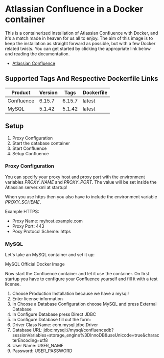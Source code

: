 # Atlassian Confluence in a Docker container
This is a containerized installation of Atlassian Confluence with Docker, and it's a match made in heaven for us all to enjoy. The aim of this image is to keep the installation as straight forward as possible, but with a few Docker related twists. You can get started by clicking the appropriate link below and reading the documentation.

*  [Atlassian Confluence](https://cptactionhank.github.io/docker-atlassian-confluence)

## Supported Tags And Respective Dockerfile Links
| Product | Version | Tags | Dockerfile |
| ------ | ------ | ------ | ------ |
| Confluence | 6.15.7 | 6.15.7 | latest |
| MySQL | 5.1.42 | 5.1.42 | latest |


## Setup

1.  Proxy Configuration
2.  Start the database container
2.  Start Confluence
3.  Setup Confluence

### Proxy Configuration
You can specify your proxy host and proxy port with the environment variables *PROXY_NAME* and *PROXY_PORT*. The value will be set inside the Atlassian server.xml at startup!

When you use https then you also have to include the environment variable *PROXY_SCHEME*.

Example HTTPS:

*  Proxy Name: myhost.example.com
*  Proxy Port: 443
*  Poxy Protocol Scheme: https

### MySQL
Let's take an MySQL container and set it up:

MySQL Official Docker Image

Now start the Confluence container and let it use the container. On first startup you have to configure your Confluence yourself and fill it with a test license.


1.  Choose Production Installation because we have a mysql!
2.  Enter license information
3.  In Choose a Database Configuration choose MySQL and press External Database
4.  In Configure Database press Direct JDBC
5.  In Configure Database fill out the form:
6.  Driver Class Name: com.mysql.jdbc.Driver
7.  Database URL: jdbc:mysql://mysql/confluencedb?sessionVariables=storage_engine%3DInnoDB&useUnicode=true&characterEncoding=utf8
8.  User Name: USER_NAME
9.  Password: USER_PASSWORD
